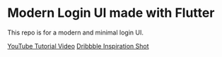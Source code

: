 # Modern Login UI made with Flutter

This repo is for a modern and minimal login UI. 

[YouTube Tutorial Video](https://youtu.be/Ng6e3oP_8Ec)
[Dribbble Inspiration Shot](https://dribbble.com/shots/10951968-Real-Estate-Network)
